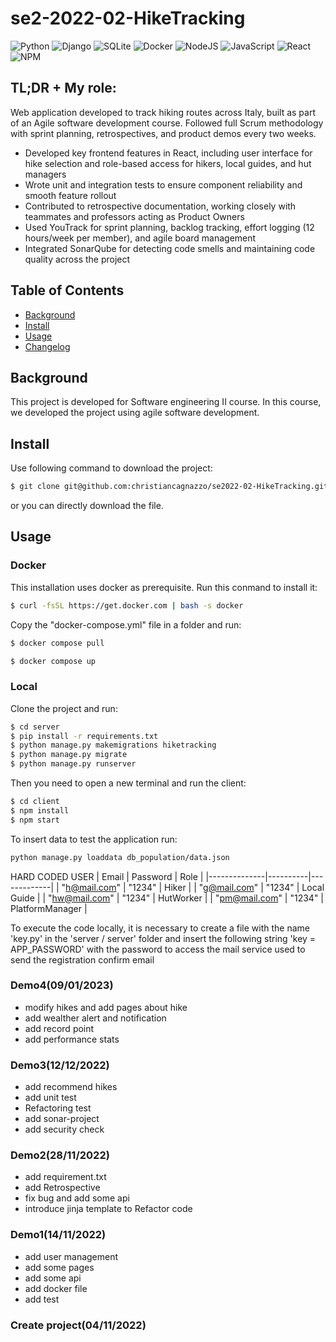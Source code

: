 # se2-2022-02-HikeTracking
![Python](https://img.shields.io/badge/python-3670A0?style=for-the-badge&logo=python&logoColor=ffdd54)
![Django](https://img.shields.io/badge/django-%23092E20.svg?style=for-the-badge&logo=django&logoColor=white)
![SQLite](https://img.shields.io/badge/sqlite-%2307405e.svg?style=for-the-badge&logo=sqlite&logoColor=white)
![Docker](https://img.shields.io/badge/docker-%230db7ed.svg?style=for-the-badge&logo=docker&logoColor=white)
![NodeJS](https://img.shields.io/badge/node.js-6DA55F?style=for-the-badge&logo=node.js&logoColor=white)
![JavaScript](https://img.shields.io/badge/javascript-%23323330.svg?style=for-the-badge&logo=javascript&logoColor=%23F7DF1E)
![React](https://img.shields.io/badge/react-%2320232a.svg?style=for-the-badge&logo=react&logoColor=%2361DAFB)
![NPM](https://img.shields.io/badge/NPM-%23000000.svg?style=for-the-badge&logo=npm&logoColor=white)

## TL;DR + My role:
Web application developed to track hiking routes across Italy, built as part of an Agile software development course. Followed full Scrum methodology with sprint planning, retrospectives, and product demos every two weeks.
- Developed key frontend features in React, including user interface for hike selection and role-based access for hikers, local guides, and hut managers
- Wrote unit and integration tests to ensure component reliability and smooth feature rollout
- Contributed to retrospective documentation, working closely with teammates and professors acting as Product Owners
- Used YouTrack for sprint planning, backlog tracking, effort logging (12 hours/week per member), and agile board management
- Integrated SonarQube for detecting code smells and maintaining code quality across the project

## Table of Contents
- [Background](#background) 
- [Install](#install)
- [Usage](#usage)
- [Changelog](#changelog)
<!--- [Describe directory](#describedirectort)-->

## Background
This project is developed for Software engineering II course. In this course, we developed the project using agile software development.

## Install
Use following command to download the project:
```sh
$ git clone git@github.com:christiancagnazzo/se2022-02-HikeTracking.git
```
or you can directly download the file.   
  
## Usage   

### Docker

This installation uses docker as prerequisite. Run this conmand to install it:
```sh
$ curl -fsSL https://get.docker.com | bash -s docker
```

Copy the "docker-compose.yml" file in a folder and run:
```sh
$ docker compose pull
```
```sh
$ docker compose up
```

### Local

Clone the project and run:
```sh
$ cd server
$ pip install -r requirements.txt
$ python manage.py makemigrations hiketracking
$ python manage.py migrate  
$ python manage.py runserver
```
  
Then you need to open a new terminal and run the client:
```sh
$ cd client
$ npm install
$ npm start
```

To insert data to test the application run:
```sh
python manage.py loaddata db_population/data.json
```

HARD CODED USER
| Email        | Password | Role        |
|--------------|----------|-------------|
| "h@mail.com" | "1234"   | Hiker       |
| "g@mail.com" | "1234"   | Local Guide |
| "hw@mail.com" | "1234"   | HutWorker |
| "pm@mail.com" | "1234"   | PlatformManager |

To execute the code locally, it is necessary to create a file with the name 'key.py' in the 'server / server' folder and insert the following string 'key = APP_PASSWORD' with the password to access the mail service used to send the registration confirm email

### Demo4(09/01/2023)
- modify hikes and add pages about hike 
- add wealther alert and notification
- add record point
- add performance stats
### Demo3(12/12/2022)
- add recommend hikes
- add unit test
- Refactoring test
- add sonar-project
- add security check
### Demo2(28/11/2022)
- add requirement.txt
- add Retrospective
- fix bug and add some api
- introduce jinja template to Refactor code
### Demo1(14/11/2022)
- add user management
- add some pages
- add some api
- add docker file
- add test 
  
### Create project(04/11/2022)
